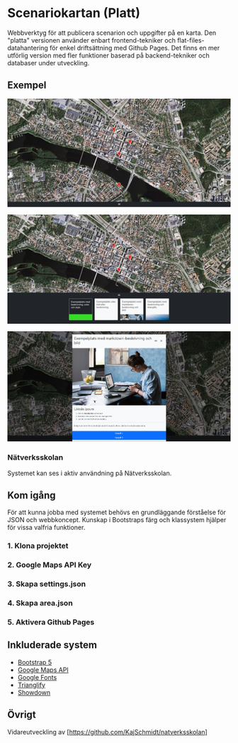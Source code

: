 # Scenariokartan (Platt)

Webbverktyg för att publicera scenarion och uppgifter på en karta. Den "platta" versionen använder enbart frontend-tekniker och flat-files-datahantering för enkel driftsättning med Github Pages. Det finns en mer utförlig version med fler funktioner baserad på backend-tekniker och databaser under utveckling.

## Exempel

![Exempel 1](/examples/images/example1.png)

![Exempel 2](/examples/images/example2.png)

![Exempel 3](/examples/images/example3.png)

### Nätverksskolan

Systemet kan ses i aktiv användning på Nätverksskolan.

## Kom igång

För att kunna jobba med systemet behövs en grundläggande förståelse för JSON och webbkoncept. Kunskap i Bootstraps färg och klassystem hjälper för vissa valfria funktioner.

### 1. Klona projektet

### 2. Google Maps API Key

### 3. Skapa settings.json

### 4. Skapa area.json

### 5. Aktivera Github Pages

## Inkluderade system

* [Bootstrap 5](https://getbootstrap.com/)
* [Google Maps API](https://developers.google.com/maps/documentation)
* [Google Fonts](https://fonts.google.com/)
* [Trianglify](https://github.com/qrohlf/trianglify)
* [Showdown](https://github.com/showdownjs/showdown)

## Övrigt

Vidareutveckling av [https://github.com/KajSchmidt/natverksskolan]